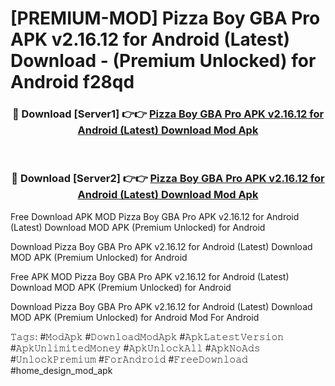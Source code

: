 # [PREMIUM-MOD] Pizza Boy GBA Pro APK v2.16.12 for Android (Latest) Download - (Premium Unlocked) for Android f28qd



<div align="center">
<h3>🔴 Download [Server1] 👉👉 <a href="https://momento.my/?title=Pizza_Boy_GBA_Pro_APK_v2.16.12_for_Android_(Latest)_Download">Pizza Boy GBA Pro APK v2.16.12 for Android (Latest) Download Mod Apk</a></h3><br>

<h3>🔴 Download [Server2] 👉👉 <a href="https://momento.my/?title=Pizza_Boy_GBA_Pro_APK_v2.16.12_for_Android_(Latest)_Download">Pizza Boy GBA Pro APK v2.16.12 for Android (Latest) Download Mod Apk</a></h3>
</div>



Free Download APK MOD Pizza Boy GBA Pro APK v2.16.12 for Android (Latest) Download MOD APK (Premium Unlocked) for Android

Download Pizza Boy GBA Pro APK v2.16.12 for Android (Latest) Download MOD APK (Premium Unlocked) for Android

Free APK MOD Pizza Boy GBA Pro APK v2.16.12 for Android (Latest) Download MOD APK (Premium Unlocked) for Android

Download Pizza Boy GBA Pro APK v2.16.12 for Android (Latest) Download MOD APK (Premium Unlocked) for Android Mod For Android

𝚃𝚊𝚐𝚜: #𝙼𝚘𝚍𝙰𝚙𝚔 #𝙳𝚘𝚠𝚗𝚕𝚘𝚊𝚍𝙼𝚘𝚍𝙰𝚙𝚔 #𝙰𝚙𝚔𝙻𝚊𝚝𝚎𝚜𝚝𝚅𝚎𝚛𝚜𝚒𝚘𝚗 #𝙰𝚙𝚔𝚄𝚗𝚕𝚒𝚖𝚒𝚝𝚎𝚍𝙼𝚘𝚗𝚎𝚢 #𝙰𝚙𝚔𝚄𝚗𝚕𝚘𝚌𝚔𝙰𝚕𝚕 #𝙰𝚙𝚔𝙽𝚘𝙰𝚍𝚜 #𝚄𝚗𝚕𝚘𝚌𝚔𝙿𝚛𝚎𝚖𝚒𝚞𝚖 #𝙵𝚘𝚛𝙰𝚗𝚍𝚛𝚘𝚒𝚍 #𝙵𝚛𝚎𝚎𝙳𝚘𝚠𝚗𝚕𝚘𝚊𝚍 #home_design_mod_apk

